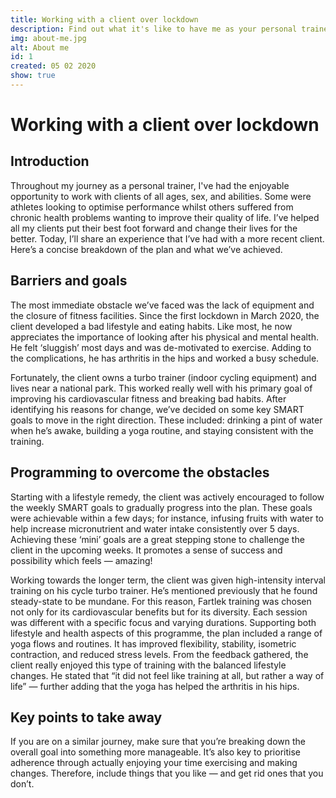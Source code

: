 ```yaml
---
title: Working with a client over lockdown
description: Find out what it's like to have me as your personal trainer
img: about-me.jpg
alt: About me
id: 1
created: 05 02 2020
show: true
---
```

# Working with a client over lockdown

## Introduction

Throughout my journey as a personal trainer, I've had the enjoyable opportunity to work with clients of all ages, sex, and abilities. Some were athletes looking to optimise performance whilst others suffered from chronic health problems wanting to improve their quality of life. I’ve helped all my clients put their best foot forward and change their lives for the better. Today, I’ll share an experience that I’ve had with a more recent client. Here’s a concise breakdown of the plan and what we’ve achieved.

## Barriers and goals

The most immediate obstacle we’ve faced was the lack of equipment and the closure of fitness facilities. Since the first lockdown in March 2020, the client developed a bad lifestyle and eating habits. Like most, he now appreciates the importance of looking after his physical and mental health. He felt ‘sluggish’ most days and was de-motivated to exercise. Adding to the complications, he has arthritis in the hips and worked a busy schedule.

Fortunately, the client owns a turbo trainer (indoor cycling equipment) and lives near a national park. This worked really well with his primary goal of improving his cardiovascular fitness and breaking bad habits. After identifying his reasons for change, we’ve decided on some key SMART goals to move in the right direction. These included: drinking a pint of water when he’s awake, building a yoga routine, and staying consistent with the training.

## Programming to overcome the obstacles

Starting with a lifestyle remedy, the client was actively encouraged to follow the weekly SMART goals to gradually progress into the plan. These goals were achievable within a few days; for instance, infusing fruits with water to help increase micronutrient and water intake consistently over 5 days. Achieving these ‘mini’ goals are a great stepping stone to challenge the client in the upcoming weeks. It promotes a sense of success and possibility which feels — amazing!

Working towards the longer term, the client was given high-intensity interval training on his cycle turbo trainer. He’s mentioned previously that he found steady-state to be mundane. For this reason, Fartlek training was chosen not only for its cardiovascular benefits but for its diversity. Each session was different with a specific focus and varying durations. Supporting both lifestyle and health aspects of this programme, the plan included a range of yoga flows and routines. It has improved flexibility, stability, isometric contraction, and reduced stress levels. From the feedback gathered, the client really enjoyed this type of training with the balanced lifestyle changes. He stated that “it did not feel like training at all, but rather a way of life” — further adding that the yoga has helped the arthritis in his hips.

## Key points to take away

If you are on a similar journey, make sure that you’re breaking down the overall goal into something more manageable. It’s also key to prioritise adherence through actually enjoying your time exercising and making changes. Therefore, include things that you like — and get rid ones that you don’t.